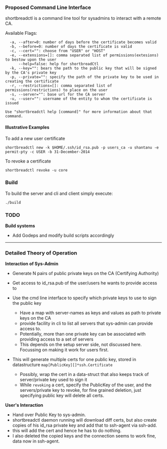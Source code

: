 ### Proposed Command Line Interface ###

shortbreadctl is a command line tool for sysadmins to interact with a remote CA. 

Available Flags:
```
  -a, --after=0: number of days before the certificate becomes valid
  -b, --before=0: number of days the certificate is valid
  -c, --cert="": choose from "USER" or "HOST"
  -e, --extensions=[]: comma separated list of permissions(extesions) to bestow upon the user
      --help=false: help for shortbreadCtl
  -k, --key="": bears the path to the public key that will be signed by the CA's private key
  -p, --private="": specify the path of the private key to be used in creating the certificate
  -r, --restrictions=[]: comma separated list of permissions(restrictions) to place on the user
  -s, --server="": base url for the CA server
  -u, --user="": username of the entity to whom the certificate is issued

Use "shortbreadctl help [command]" for more information about that command.
```

#### Illustrative Examples ####

To add a new user certificate

```
shortbreadctl new -k $HOME/.ssh/id_rsa.pub -p users_ca -u shantanu -e permit-pty -c USER -b 31-December-2014
```

To revoke a certificate

```
shortbreadctl revoke -u core 
```




### Build ###

To build the server and cli and client simply execute:

```
./build 
```

### TODO ###

**Build systems**

* Add Godeps and modify build scripts accordingly 

-------------------------------------------------------------------------------

### Detailed Theory of Operation ###

**Interaction of Sys-Admin**

* Generate N pairs of public private keys on the CA (Certifying Authority)
* Get access to id_rsa.pub of the user/users he wants to provide access to
* Use the cmd line interface to specify which private keys to use to sign the public key
    * Have a map with server-names as keys and values as path to private keys on the CA 
    * provide facility in cli to list all servers that sys-admin can provide access to. 
    * Potentially, more than one private key can be associated with providing access to a set of servers
    * This depends on the setup server side, not discussed here. Focussing on making it work for users first.

* This will generate multiple certs for one public key, stored in datastructure `map[PublicKey][]*ssh.Certificate`
  * Possibly, wrap the cert in a  data-struct that also keeps track of server/private key used to sign it 
  * While `revoking` a cert, specify the PublicKey of the user, and the servers/private key to revoke, for fine grained deletion, just specifying public key will delete all certs.

**User's Interaction**

* Hand over Public Key to sys-admin.
* shortbreadctl daemon running will download diff certs, but also create copies of his id_rsa private key and add that to ssh-agent via ssh-add. 
* this will add the cert and hence he has to do nothing.
* I also deleted the copied keys and the connection seems to work fine, data now in ssh-agent. 






